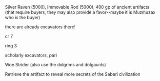 Silver Raven (5000), Immovable Rod (5000), 400 gp of ancient artifacts (that require buyers, they may also provide a favor--maybe it is Muzmuzax who is the buyer)

there are already excavators there! 

cr 7

ring 3 

scholarly excavators, pari

Woe Strider (also use the dolgrims and dolgaunts)

Retrieve the artifact to reveal more secrets of the Sabari civilization